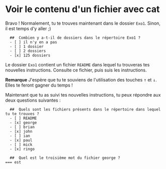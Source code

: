 # Voir le contenu d'un fichier avec cat

Bravo ! Normalement, tu te trouves maintenant dans le dossier `Exo1`. Sinon, il est temps d'y aller ;)


```{quizdown} 
  ##  Combien y a-t-il de dossiers dans le répertoire Exo1 ? 
  - [ ] il n'y en a pas
  - [ ] 1 dossier
  - [ ] 2 dossiers
  - [x] 125 dossiers
```

Le dossier `Exo1` contient un fichier `README` dans lequel tu trouveras tes nouvelles instructions.
Consulte ce fichier, puis suis les instructions.

**Remarque** J'espère que tu te souviens de l'utilisation des touches <kbd>↑</kbd> et <kbd>↓</kbd>. Elles te feront gagner du temps !

Maintenant que tu as suivi tes nouvelles instructions, tu peux répondre aux deux questions suivantes :

```{quizdown} 
  ##  Quels sont les fichiers présents dans le répertoire dans lequel tu te trouves ? 
  - [ ] README
  - [x] george
  - [ ] brian
  - [x] john
  - [ ] ian
  - [x] paul
  - [ ] mick
  - [x] ringo
```

```{quizdown} 
  ##  Quel est le troisième mot du fichier george ? 
=== est
```


